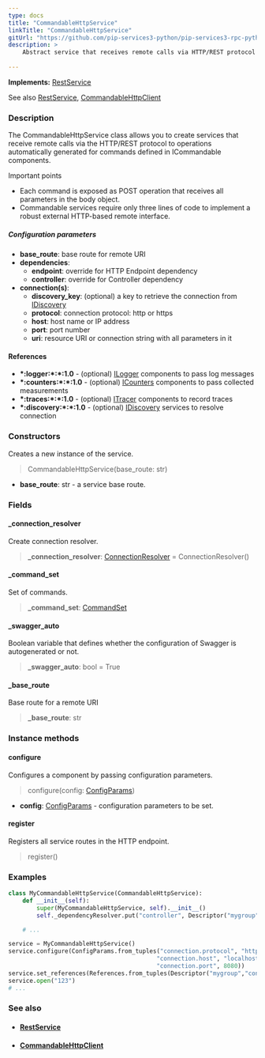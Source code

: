 ```yaml
---
type: docs
title: "CommandableHttpService"
linkTitle: "CommandableHttpService"
gitUrl: "https://github.com/pip-services3-python/pip-services3-rpc-python"
description: >
    Abstract service that receives remote calls via HTTP/REST protocol to operations automatically generated for commands defined in ICommandable components. 
    
---
```


**Implements:** [RestService](../rest_service)

See also [RestService](../rest_service), [CommandableHttpClient](../../clients/commandable_http_client)

### Description

The CommandableHttpService class allows you to create services that receive remote calls via the HTTP/REST protocol to operations automatically generated for commands defined in ICommandable components.

Important points

- Each command is exposed as POST operation that receives all parameters in the body object. 
- Commandable services require only three lines of code to implement a robust external HTTP-based remote interface.

##### Configuration parameters

- **base_route**:              base route for remote URI
- **dependencies**:
    - **endpoint**:              override for HTTP Endpoint dependency
    - **controller**:            override for Controller dependency
- **connection(s)**:           
    - **discovery_key**:         (optional) a key to retrieve the connection from [IDiscovery](../../../components/connect/idiscovery)
    - **protocol**:              connection protocol: http or https
    - **host**:                  host name or IP address
    - **port**:                  port number
    - **uri**:                   resource URI or connection string with all parameters in it


#### References

- **\*:logger:\*:\*:1.0** - (optional) [ILogger](../../../components/log/ilogger) components to pass log messages
- **\*:counters:\*:\*:1.0** - (optional) [ICounters](../../../components/count/icounters) components to pass collected measurements
- **\*:traces:\*:\*:1.0** - (optional) [ITracer](../../../components/trace/itracer) components to record traces
- **\*:discovery:\*:\*:1.0** - (optional) [IDiscovery](../../../components/connect/idiscovery) services to resolve connection




### Constructors
Creates a new instance of the service.

>  CommandableHttpService(base_route: str)

- **base_route**: str - a service base route.


### Fields

<span class="hide-title-link">

#### _connection_resolver
Create connection resolver.
> **_connection_resolver**: [ConnectionResolver](../../../components/connect/connection_resolver) = ConnectionResolver()

#### _command_set
Set of commands.
> **_command_set**: [CommandSet](../../../commons/commands/command_set)

#### _swagger_auto
Boolean variable that defines whether the configuration of Swagger is autogenerated or not.
> **_swagger_auto**: bool = True

#### _base_route
Base route for a remote URI
> **_base_route**: str

</span>


### Instance methods

#### configure
Configures a component by passing configuration parameters.

> configure(config: [ConfigParams](../../../commons/config/config_params))

- **config**: [ConfigParams](../../../commons/config/config_params) - configuration parameters to be set.


#### register
Registers all service routes in the HTTP endpoint.

> register()


### Examples

```python
class MyCommandableHttpService(CommandableHttpService):
    def __init__(self):
        super(MyCommandableHttpService, self).__init__()
        self._dependencyResolver.put("controller", Descriptor("mygroup","controller","*","*","1.0"))

    # ...

service = MyCommandableHttpService()
service.configure(ConfigParams.from_tuples("connection.protocol", "http",
                                          "connection.host", "localhost",
                                          "connection.port", 8080))
service.set_references(References.from_tuples(Descriptor("mygroup","controller","default","default","1.0"), controller))
service.open("123")
# ...
```


### See also
- #### [RestService](../rest_service)
- #### [CommandableHttpClient](../../clients/commandable_http_client)
